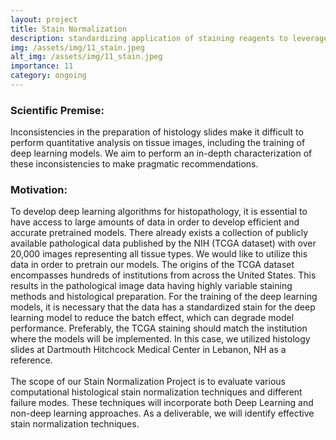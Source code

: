 ```yaml
---
layout: project
title: Stain Normalization
description: standardizing application of staining reagents to leverage external data
img: /assets/img/11_stain.jpeg
alt_img: /assets/img/11_stain.jpeg
importance: 11
category: ongoing
---
```

<h3 class="mt-2 text-3l leading-8 font-extrabold tracking-tight text-gray-900 sm:text-4l">
Scientific Premise:
</h3>
Inconsistencies in the preparation of histology slides make it difficult to perform quantitative analysis on tissue images, including the training of deep learning models. We aim to perform an in-depth characterization of these inconsistencies to make pragmatic recommendations.

<h3 class="mt-2 text-3l leading-8 font-extrabold tracking-tight text-gray-900 sm:text-4l">
Motivation:
</h3>
To develop deep learning algorithms for histopathology, it is essential to have access to large amounts of data in order to develop efficient and accurate pretrained models.  There already exists a collection of publicly available pathological data published by the NIH (TCGA dataset) with over 20,000 images representing all tissue types. We would like to utilize this data in order to pretrain our models. The origins of the TCGA dataset encompasses hundreds of institutions from across the United States. This results in the pathological image data having highly variable staining methods and histological preparation. For the training of the deep learning models, it is necessary that the data has a standardized stain for the deep learning model to reduce the batch effect, which can degrade model performance. Preferably, the TCGA staining should match the institution where the models will be implemented. In this case, we utilized histology slides at Dartmouth Hitchcock Medical Center in Lebanon, NH as a reference.
<br/>
<br/>
The scope of our Stain Normalization Project is to evaluate various computational histological stain normalization techniques and different failure modes. These techniques will incorporate both Deep Learning and non-deep learning approaches. As a deliverable, we will identify effective stain normalization techniques.
